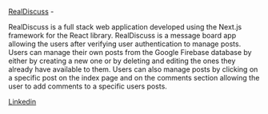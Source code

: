 [RealDiscuss](realdiscuss.vercel.app) -

RealDiscuss is a full stack web application developed using the Next.js framework for the React library. RealDiscuss is a message board app allowing the users after verifying user authentication to manage posts. Users can manage their own posts from the Google Firebase database by either by creating a new one or by deleting and editing the ones they already have available to them. Users can also manage posts by clicking on a specific post on the index page and on the comments section allowing the user to add comments to a specific users posts.  

[Linkedin](https://www.linkedin.com/in/ryangormican/)
